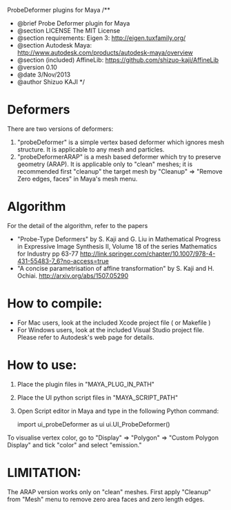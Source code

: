 ProbeDeformer plugins for Maya
/**
 * @brief Probe Deformer plugin for Maya
 * @section LICENSE The MIT License
 * @section requirements:  Eigen 3:  http://eigen.tuxfamily.org/
 * @section Autodesk Maya: http://www.autodesk.com/products/autodesk-maya/overview
 * @section (included) AffineLib: https://github.com/shizuo-kaji/AffineLib
 * @version 0.10
 * @date  3/Nov/2013
 * @author Shizuo KAJI
 */

# Deformers
There are two versions of deformers:
1. "probeDeformer" is a simple vertex based deformer which ignores mesh structure.
It is applicable to any mesh and particles.
2. "probeDeformerARAP" is a mesh based deformer which try to preserve geometry (ARAP).
It is applicable only to "clean" meshes; it is recommended first "cleanup" the target mesh by
"Cleanup" => "Remove Zero edges, faces" in Maya's mesh menu.

# Algorithm
For the detail of the algorithm, refer to the papers
- "Probe-Type Deformers" by S. Kaji and G. Liu
in Mathematical Progress in Expressive Image Synthesis II, Volume 18 of the series Mathematics for Industry pp 63-77
http://link.springer.com/chapter/10.1007/978-4-431-55483-7_6?no-access=true
- "A concise parametrisation of affine transformation" by S. Kaji and H. Ochiai.
http://arxiv.org/abs/1507.05290

# How to compile:
- For Mac users, look at the included Xcode project file ( or Makefile )
- For Windows users, look at the included Visual Studio project file.
Please refer to Autodesk's web page for details.

# How to use:
1. Place the plugin files in "MAYA_PLUG_IN_PATH"
2. Place the UI python script files in "MAYA_SCRIPT_PATH"
3. Open Script editor in Maya and type in the following Python command:

    import ui_probeDeformer as ui
    ui.UI_ProbeDeformer()


To visualise vertex color, go to "Display" => "Polygon" => "Custom Polygon Display"
and tick "color" and select "emission."

# LIMITATION:
The ARAP version works only on "clean" meshes.
First apply "Cleanup" from "Mesh" menu
to remove zero area faces and zero length edges.

